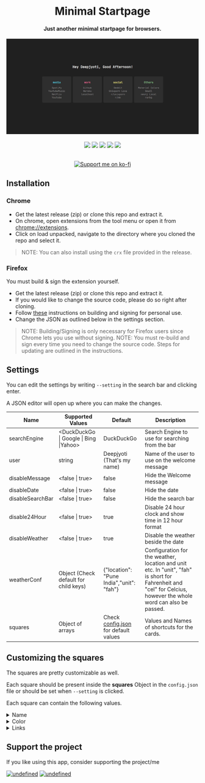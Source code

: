 <div align="center">
<h1>Minimal Startpage</h1>
<h4>Just another minimal startpage for browsers.</h4>
</div>

<img src=".github/startpage.gif">

<div align="center">
<br>
<img src="https://img.shields.io/badge/Maintained%3F-Yes-blueviolet?style=for-the-badge">
<a href="LICENSE.md"><img src="https://img.shields.io/badge/License-MIT-pink.svg?style=for-the-badge"></a> <a href="http://makeapullrequest.com"><img src="https://img.shields.io/badge/PRs-welcome-lightblue.svg?style=for-the-badge"></a> <img src="https://img.shields.io/badge/supports-chrome-lightgreen.svg?style=for-the-badge"> <img src="https://img.shields.io/badge/supports-firefox-orange.svg?style=for-the-badge">


<p>
<br>
<a href="https://ko-fi.com/deepjyoti30"><img src="https://raw.githubusercontent.com/adi1090x/files/master/other/kofi.png" alt="Support me on ko-fi"></a>
</p>
</div>

## Installation

### Chrome

- Get the latest release (zip) or clone this repo and extract it.
- On chrome, open extensions from the tool menu or open it from [chrome://extensions](chrome://extensions).
- Click on load unpacked, navigate to the directory where you cloned the repo and select it.

>NOTE: You can also install using the ```crx``` file provided in the release.

### Firefox

You must build & sign the extension yourself.

- Get the latest release (zip) or clone this repo and extract it.
- If you would like to  change the source code, please do so right after cloning.
- Follow [these](https://github.com/deepjyoti30/startpage/wiki/How-to-sign-the-extension-for-Personal-Use-on-Firefox) instructions on building and signing for personal use.
- Change the JSON as outlined below in the settings section.

>NOTE: Building/Signing is only necessary for Firefox users since Chrome lets you use without signing.
>NOTE: You must re-build and sign every time you need to change the source code. Steps for updating are outlined in the instructions.

## Settings

You can edit the settings by writing ```--setting``` in the search bar and clicking enter.

A JSON editor will open up where you can make the changes.

| Name | Supported Values | Default | Description |
| ---- | ----- | ------- | ------ |
| searchEngine | \<DuckDuckGo \| Google \| Bing \|Yahoo\> | DuckDuckGo | Search Engine to use for searching from the bar |
| user | string | Deepjyoti (That's my name) | Name of the user to use on the welcome message |
| disableMessage | \<false \| true\> | false | Hide the Welcome message |
| disableDate | \<false \| true\> | false | Hide the date |
| disableSearchBar | \<false \| true\> | false | Hide the search bar |
| disable24Hour | \<false \| true\> | true | Disable 24 hour clock and show time in 12 hour format |
| disableWeather | \<false \| true\> | true | Disable the weather beside the date |
| weatherConf | Object (Check default for child keys) | {"location": "Pune India","unit": "fah"}| Configuration for the weather, location and unit etc. In "unit", "fah" is short for Fahrenheit and "cel" for Celcius, however the whole word can also be passed. |
| squares | Object of arrays | Check [config.json](https://github.com/deepjyoti30/startpage/blob/master/config.json) for default values | Values and Names of shortcuts for the cards. |

## Customizing the squares

The squares are pretty customizable as well.

Each square should be present inside the **squares** Object in the ```config.json``` file or should be set when ```--setting``` is clicked.

Each square can contain the following values.

<details>
  <summary>Name</summary>

  ## Name
  The name variable contains the **name** of the square block, the one that appears on the top of the square/card.

  **Datatype**: String
    
  For Eg: If you want to set the squares name to **Media**, it should be

  ```json
  "name": "Media"
  ```
</details>
<details>
  <summary>Color</summary>

  ## Color
  The primary color that the heading of the square has and also the one that the links will have when the cursor is over them.

  **Datatype**: String

  For Eg: If you want to set the color to **Black** or **#000** or **#000000**, the string should be one of the following

  ```json
  "color": "Black",
  ```
  OR

  ```json
  "color": "#000"
  ```
  OR

  ```json
  "color": "#000000"
  ```

  >**NOTE**: Currently supports CSS color names and HEX values.
</details>
<details>
  <summary>Links</summary>

  ## Links
  This is an array that will contain objects which will later be parsed to URL. Each object should contain two values.

  **Datatype**: Array

  - name: Name of the URL
  - url: The URL.

  For eg: If you want something like [Netflix](https://netflix.com), the object should be

  ```json
  {"name": "Netflix", "url": "https://netflix.com"}
  ```
</details>

## Support the project

If you like using this app, consider supporting the project/me

<p align="left">
<a href="https://www.paypal.me/deepjyoti30" target="_blank"><img alt="undefined" src="https://img.shields.io/badge/paypal-deepjyoti30-blue?style=for-the-badge&logo=paypal"></a>
<a href="https://ko-fi.com/deepjyoti30" target="_blank"><img alt="undefined" src="https://img.shields.io/badge/KoFi-deepjyoti30-red?style=for-the-badge&logo=ko-fi"></a>  
</p>

